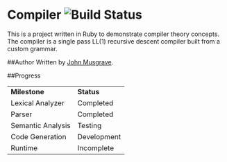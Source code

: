 Compiler ![Build Status](https://travis-ci.org/musgravejw/compiler.svg?branch=master)
========
This is a project written in Ruby to demonstrate compiler theory concepts.
The compiler is a single pass LL(1) recursive descent compiler built from a custom grammar.


##Author
Written by [John Musgrave](http://johnmusgrave.com).

##Progress

<table>
<tr><td><b>Milestone</b></td><td><b>Status</b></td></tr>
<tr><td>Lexical Analyzer</td><td>Completed</td></tr>
<tr><td>Parser</td><td>Completed</td></tr>
<tr><td>Semantic Analysis</td><td>Testing</td></tr>
<tr><td>Code Generation</td><td>Development</td></tr>
<tr><td>Runtime</td><td>Incomplete</td></tr>
</table>
